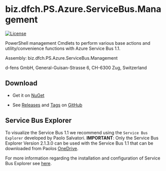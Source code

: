 # biz.dfch.PS.Azure.ServiceBus.Management
[![License](https://img.shields.io/badge/license-Apache%20License%202.0-blue.svg)](https://github.com/dfensgmbh/biz.dfch.PS.Azure.ServiceBus.Management/blob/master/LICENSE)

PowerShell management Cmdlets to perform various base actions and utility/convenience functions with Azure Service Bus 1.1.

Assembly: biz.dfch.PS.Azure.ServiceBus.Management

d-fens GmbH, General-Guisan-Strasse 6, CH-6300 Zug, Switzerland

## Download

* Get it on [NuGet](https://www.nuget.org/packages/biz.dfch.PS.Azure.ServiceBus.Management/)

* See [Releases](https://github.com/dfensgmbh/biz.dfch.PS.Azure.ServiceBus.Management/releases) and [Tags](https://github.com/dfensgmbh/biz.dfch.PS.Azure.ServiceBus.Management/tags) on [GitHub](https://github.com/dfensgmbh/biz.dfch.PS.Azure.ServiceBus.Management)


## Service Bus Explorer

To visualize the Service Bus 1.1 we recommend using the `Service Bus Explorer` developed by Paolo Salvatori.
**IMPORTANT**: Only the Service Bus Explorer Version 2.1.3.0 can be used with the Service Bus 1.1 that can be downloaded from Paolos [OneDrive](https://onedrive.live.com/?cid=09dba4a06b360a65&id=9DBA4A06B360A65%215890&authkey=%21ANNoFrMJQKkBI-o).

For more information regarding the installation and configuration of Service Bus Explorer see [here](http://d-fens.ch/2015/11/04/howto-visualize-local-service-bus-with-service-bus-explorer/).
